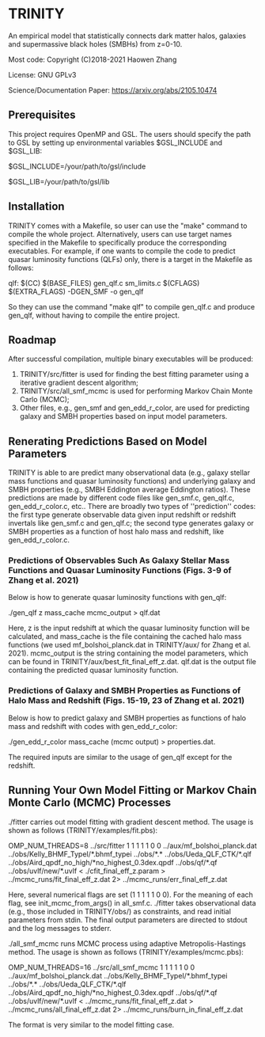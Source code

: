 # TRINITY
An empirical model that statistically connects dark matter halos, galaxies and supermassive black holes (SMBHs) from z=0-10.

Most code: Copyright (C)2018-2021 Haowen Zhang

License: GNU GPLv3

Science/Documentation Paper: https://arxiv.org/abs/2105.10474

## Prerequisites
This project requires OpenMP and GSL. The users should specify the path to GSL by setting up environmental variables $GSL_INCLUDE and $GSL_LIB:

$GSL_INCLUDE=/your/path/to/gsl/include

$GSL_LIB=/your/path/to/gsl/lib

## Installation
TRINITY comes with a Makefile, so user can use the "make" command to compile the whole project. Alternatively, users can use target names specified in the Makefile to specifically produce the corresponding executables. For example, if one wants to compile the code to predict quasar luminosity functions (QLFs) only, there is a target in the Makefile as follows:

qlf:
	$(CC) $(BASE_FILES) gen_qlf.c sm_limits.c $(CFLAGS) $(EXTRA_FLAGS) -DGEN_SMF -o gen_qlf
  
So they can use the command "make qlf" to compile gen_qlf.c and produce gen_qlf, without having to compile the entire project.

## Roadmap
After successful compilation, multiple binary executables will be produced:

1. TRINITY/src/fitter is used for finding the best fitting parameter using a iterative gradient descent algorithm;
2. TRINITY/src/all_smf_mcmc is used for performing Markov Chain Monte Carlo (MCMC);
3. Other files, e.g., gen_smf and gen_edd_r_color, are used for predicting galaxy and SMBH properties based on input model parameters.

## Renerating Predictions Based on Model Parameters
TRINITY is able to are predict many observational data (e.g., galaxy stellar mass functions and quasar luminosity functions) and underlying galaxy and SMBH properties (e.g., SMBH Eddington average Eddington ratios). These predictions are made by different code files like gen_smf.c, gen_qlf.c, gen_edd_r_color.c, etc.. There are broadly two types of ''prediction'' codes: the first type generate observable data given input redshift or redshift invertals like gen_smf.c and gen_qlf.c; the second type generates galaxy or SMBH properties as a function of host halo mass and redshift, like gen_edd_r_color.c.

### Predictions of Observables Such As Galaxy Stellar Mass Functions and Quasar Luminosity Functions (Figs. 3-9 of Zhang et al. 2021)
Below is how to generate quasar luminosity functions with gen_qlf:

./gen_qlf z mass_cache mcmc_output > qlf.dat

Here, z is the input redshift at which the quasar luminosity function will be calculated, and mass_cache is the file containing the cached halo mass functions (we used mf_bolshoi_planck.dat in TRINITY/aux/ for Zhang et al. 2021). mcmc_output is the string containing the model parameters, which can be found in TRINITY/aux/best_fit_final_eff_z.dat. qlf.dat is the output file containing the predicted quasar luminosity function.


### Predictions of Galaxy and SMBH Properties as Functions of Halo Mass and Redshift (Figs. 15-19, 23 of Zhang et al. 2021)
Below is how to predict galaxy and SMBH properties as functions of halo mass and redshift with codes with gen_edd_r_color:

./gen_edd_r_color mass_cache (mcmc output) > properties.dat.

The required inputs are similar to the usage of gen_qlf except for the redshift.

## Running Your Own Model Fitting or Markov Chain Monte Carlo (MCMC) Processes
./fitter carries out model fitting with gradient descent method. The usage is shown as follows (TRINITY/examples/fit.pbs):

OMP_NUM_THREADS=8 ../src/fitter 1 1 1 1 1 0 0 ../aux/mf_bolshoi_planck.dat  ../obs/Kelly_BHMF_TypeI/\*.bhmf_typei ../obs/\*.\* ../obs/Ueda_QLF_CTK/\*.qlf ../obs/Aird_qpdf_no_high/\*no_highest_0.3dex.qpdf ../obs/qf/\*.qf ../obs/uvlf/new/\*.uvlf < ./cfit_final_eff_z.param > ../mcmc_runs/fit_final_eff_z.dat 2> ../mcmc_runs/err_final_eff_z.dat

Here, several numerical flags are set (1 1 1 1 1 0 0). For the meaning of each flag, see init_mcmc_from_args() in all_smf.c. ./fitter takes observational data (e.g., those included in TRINITY/obs/) as constraints, and read initial parameters from stdin. The final output parameters are directed to stdout and the log messages to stderr.

./all_smf_mcmc runs MCMC process using adaptive Metropolis-Hastings method. The usage is shown as follows (TRINITY/examples/mcmc.pbs): 

OMP_NUM_THREADS=16 ../src/all_smf_mcmc 1 1 1 1 1 0 0 ../aux/mf_bolshoi_planck.dat ../obs/Kelly_BHMF_TypeI/\*.bhmf_typei ../obs/\*.\* ../obs/Ueda_QLF_CTK/\*.qlf ../obs/Aird_qpdf_no_high/\*no_highest_0.3dex.qpdf ../obs/qf/\*.qf ../obs/uvlf/new/\*.uvlf < ../mcmc_runs/fit_final_eff_z.dat > ../mcmc_runs/all_final_eff_z.dat 2> ../mcmc_runs/burn_in_final_eff_z.dat

The format is very similar to the model fitting case.
